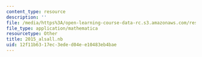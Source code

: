 ```yaml
---
content_type: resource
description: ''
file: /media/https%3A/open-learning-course-data-rc.s3.amazonaws.com/res-3-004-visualizing-materials-science-fall-2017/12f11b6317ec3eded04ee10483eb4bae_2015_alsall.nb
file_type: application/mathematica
resourcetype: Other
title: 2015_alsall.nb
uid: 12f11b63-17ec-3ede-d04e-e10483eb4bae
---
```

